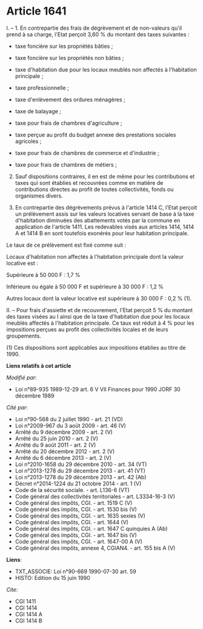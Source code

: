 # Article 1641

I. – 1. En contrepartie des frais de dégrèvement et de non-valeurs qu'il prend à sa charge, l'Etat perçoit 3,60 % du montant
des taxes suivantes :

- taxe foncière sur les propriétés bâties ;

- taxe foncière sur les propriétés non bâties ;

- taxe d'habitation due pour les locaux meublés non affectés à l'habitation principale ;

- taxe professionnelle ;

- taxe d'enlèvement des ordures ménagères ;

- taxe de balayage ;

- taxe pour frais de chambres d'agriculture ;

- taxe perçue au profit du budget annexe des prestations sociales agricoles ;

- taxe pour frais de chambres de commerce et d'industrie ;

- taxe pour frais de chambres de métiers ;

2. Sauf dispositions contraires, il en est de même pour les contributions et taxes qui sont établies et recouvrées comme en
matière de contributions directes au profit de toutes collectivités, fonds ou organismes divers.

3. En contrepartie des dégrèvements prévus à l'article 1414 C, l'Etat perçoit un prélèvement assis sur les valeurs locatives
servant de base à la taxe d'habitation diminuées des abattements votés par la commune en application de l'article 1411. Les
redevables visés aux articles 1414, 1414 A et 1414 B en sont toutefois exonérés pour leur habitation principale.

Le taux de ce prélèvement est fixé comme suit :

Locaux d'habitation non affectés à l'habitation principale dont la valeur locative est :

Supérieure à 50 000 F : 1,7 %

Inférieure ou égale à 50 000 F et supérieure à 30 000 F : 1,2 %

Autres locaux dont la valeur locative est supérieure à 30 000 F : 0,2 % (1).

II. – Pour frais d'assiette et de recouvrement, l'Etat perçoit 5 % du montant des taxes visées au I ainsi que de la taxe
d'habitation due pour les locaux meublés affectés à l'habitation principale. Ce taux est réduit à 4 % pour les impositions
perçues au profit des collectivités locales et de leurs groupements.

(1) Ces dispositions sont applicables aux impositions établies au titre de 1990.

**Liens relatifs à cet article**

_Modifié par_:

  - Loi n°89-935 1989-12-29 art. 6 V VII Finances pour 1990 JORF 30 décembre 1989

_Cité par_:

  - Loi n°90-568 du 2 juillet 1990 - art. 21 (VD)
  - Loi n°2009-967 du 3 août 2009 - art. 46 (V)
  - Arrêté du 9 décembre 2009 - art. 2 (V)
  - Arrêté du 25 juin 2010 - art. 2 (V)
  - Arrêté du 9 août 2011 - art. 2 (V)
  - Arrêté du 20 décembre 2012 - art. 2 (V)
  - Arrêté du 6 décembre 2013 - art. 2 (V)
  - Loi n°2010-1658 du 29 décembre 2010 - art. 34 (VT)
  - Loi n°2013-1278 du 29 décembre 2013 - art. 41 (VT)
  - Loi n°2013-1278 du 29 décembre 2013 - art. 42 (Ab)
  - Décret n°2014-1224 du 21 octobre 2014 - art. 1 (V)
  - Code de la sécurité sociale. - art. L136-6 (VT)
  - Code général des collectivités territoriales - art. L3334-16-3 (V)
  - Code général des impôts, CGI. - art. 1519 C (V)
  - Code général des impôts, CGI. - art. 1530 bis (V)
  - Code général des impôts, CGI. - art. 1635 sexies (V)
  - Code général des impôts, CGI. - art. 1644 (V)
  - Code général des impôts, CGI. - art. 1647 C quinquies A (Ab)
  - Code général des impôts, CGI. - art. 1647 bis (V)
  - Code général des impôts, CGI. - art. 1647-00 A (V)
  - Code général des impôts, annexe 4, CGIAN4. - art. 155 bis A (V)

**Liens**:

  - TXT_ASSOCIE: Loi n°90-669 1990-07-30 art. 59
  - HISTO: Edition du 15 juin 1990

_Cite_:

  - CGI 1411
  - CGI 1414
  - CGI 1414 A
  - CGI 1414 B
